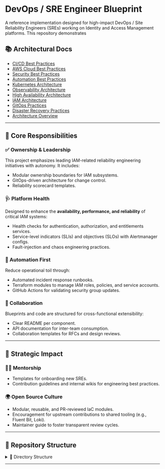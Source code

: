 # DevOps / SRE Engineer Blueprint

A reference implementation designed for high-impact DevOps / Site Reliability Engineers (SREs) working on Identity and Access Management platforms. 
This repository demonstrates 

## 📚 Architectural Docs

- [CI/CD Best Practices](docs/Architectural-Docs/01_CICD_BEST_PRACTICES.md)
- [AWS Cloud Best Practices](docs/Architectural-Docs/02_AWS_Cloud_Best_Practices.md)
- [Security Best Practices](docs/Architectural-Docs/03_Security_Best_Practices.md)
- [Automation Best Practices](docs/Architectural-Docs/04_Automation_Best_Practices.md)
- [Kubernetes Architecture](docs/Architectural-Docs/05_Kubernetes_Architecture.md)
- [Observability Architecture](docs/Architectural-Docs/06_Observability_Architecture.md)
- [High Availability Architecture](docs/Architectural-Docs/07_High_Availability_Architecture.md)
- [IAM Architecture](docs/Architectural-Docs/08_IAM%20Architecture.md)
- [GitOps Practices](docs/Architectural-Docs/09_GitOps_Practices.md)
- [Disaster Recovery Practices](docs/Architectural-Docs/10_Disaster_recovery_practices.md)
- [Architecture Overview](docs/Architectural-Docs/ARCHITECTURE.md)

---


## 🧩 Core Responsibilities

### ✅ Ownership & Leadership
This project emphasizes leading IAM-related reliability engineering initiatives with autonomy. It includes:
- Modular ownership boundaries for IAM subsystems.
- GitOps-driven architecture for change control.
- Reliability scorecard templates.

### 🩺 Platform Health
Designed to enhance the **availability, performance, and reliability** of critical IAM systems:
- Health checks for authentication, authorization, and entitlements services.
- Service-level indicators (SLIs) and objectives (SLOs) with Alertmanager configs.
- Fault-injection and chaos engineering practices.

### 🤖 Automation First
Reduce operational toil through:
- Automated incident response runbooks.
- Terraform modules to manage IAM roles, policies, and service accounts.
- GitHub Actions for validating security group updates.

### 🤝 Collaboration
Blueprints and code are structured for cross-functional extensibility:
- Clear README per component.
- API documentation for inter-team consumption.
- Collaboration templates for RFCs and design reviews.

---

## 🚀 Strategic Impact

### 🧑‍🏫 Mentorship
- Templates for onboarding new SREs.
- Contribution guidelines and internal wikis for engineering best practices.

### 🌍 Open Source Culture
- Modular, reusable, and PR-reviewed IaC modules.
- Encouragement for upstream contributions to shared tooling (e.g., Fluent Bit, Loki).
- Maintainer guide to foster transparent review cycles.

---

## 📁 Repository Structure

<details>
<summary>📂 Directory Structure</summary>

```
├── README.md
├── automation
│   └── incident-runbooks
│       ├── README.md
│       └── auth-failure.md
├── docs
│   ├── Architecural-Docs
│   │   ├── 01_CICD_BEST_PRACTICES.md
│   │   ├── 02_AWS_Cloud_Best_Practices.md
│   │   ├── 03_Security_Best_Practices.md
│   │   ├── 04_Automation_Best_Practices.md
│   │   ├── 05_Kubernetes_Architecture.md
│   │   ├── 06_Observability_Architecture.md
│   │   ├── 07_High_Availability_Architecture.md
│   │   ├── 08_IAM Architecture.md
│   │   ├── 09_GitOps_Practices.md
│   │   ├── 10_Disaster_recovery_practices.md
│   │   └── ARCHITECTURE.md
│   ├── DESIGN_PRINCIPLES.md
│   ├── README.md
│   └── RFC_TEMPLATE.md
├── kubernetes
│   ├── helm-charts
│   │   ├── README.md
│   │   └── chart.yaml
│   └── kustomize-overlays
│       └── README.md
├── observability
│   ├── alerting-rules
│   │   ├── README.md
│   │   └── iam-alert.yaml
│   └── slos
│       ├── README.md
│       └── login-latency.yaml
├── scripts
│   ├── fault-injection
│   │   └── inject_latency.sh
│   └── health-check
│       └── check_auth.sh
└── terraform-modules
    ├── access-boundaries
    │   ├── README.md
    │   └── main.tf
    ├── audit-logging
    │   ├── README.md
    │   └── main.tf
    └── iam-roles
        ├── README.md
        ├── main.tf
        └── variables.tf
```
</details>

---